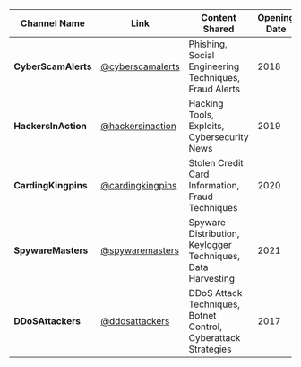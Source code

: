 | Channel Name | Link | Content Shared | Opening Date |
|--------------|------|----------------|--------------|
| **CyberScamAlerts** | [@cyberscamalerts](https://twitter.com/cyberscamalerts) | Phishing, Social Engineering Techniques, Fraud Alerts | 2018 |
| **HackersInAction** | [@hackersinaction](https://twitter.com/hackersinaction) | Hacking Tools, Exploits, Cybersecurity News | 2019 |
| **CardingKingpins** | [@cardingkingpins](https://twitter.com/cardingkingpins) | Stolen Credit Card Information, Fraud Techniques | 2020 |
| **SpywareMasters** | [@spywaremasters](https://twitter.com/spywaremasters) | Spyware Distribution, Keylogger Techniques, Data Harvesting | 2021 |
| **DDoSAttackers** | [@ddosattackers](https://twitter.com/ddosattackers) | DDoS Attack Techniques, Botnet Control, Cyberattack Strategies | 2017 |

